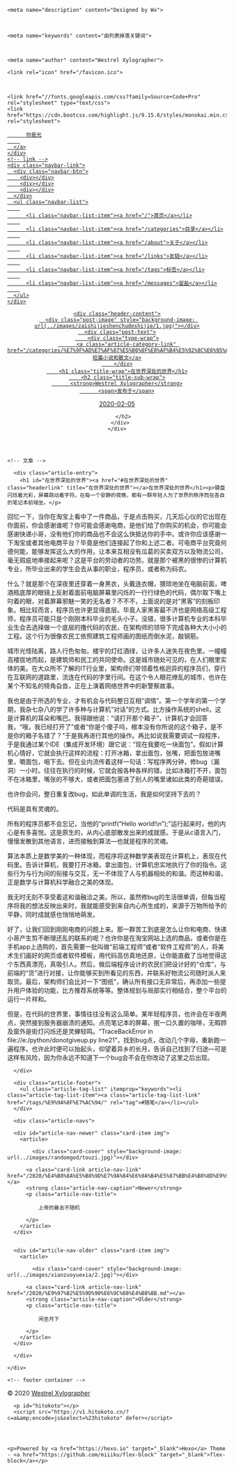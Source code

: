 <!DOCTYPE html>
<html lang="en">
<head>
  <meta charset="UTF-8">
  <meta name="viewport" content="width=device-width, initial-scale=1.0">
  <meta http-equiv="X-UA-Compatible" content="ie=edge">

  
    <meta name="description" content="Designed by Wx">
  

  
    <meta name="keywords" content="由列表掉落关键词">
  

  
    <meta name="author" content="Westrel Xylographer">
  

  

  

  <title>在世界深处的世界 | 你是光</title>

  

  
    <link rel="icon" href="/favicon.ico">
  

  
    <link href="//fonts.googleapis.com/css?family=Source+Code+Pro" rel="stylesheet" type="text/css">
    <link href="https://cdn.bootcss.com/highlight.js/9.15.6/styles/monokai.min.css" rel="stylesheet">
  

  
<link rel="stylesheet" href="/css/style.css">

<meta name="generator" content="Hexo 4.2.0"></head>
<body>
  <div class="root-container">
    <!-- navbar -->
<nav class="navbar">
  <div class="navbar-content">
    <!-- logo -->
    <div class="navbar-logo">
      <a href="/">
        
          你是光
        
      </a>
    </div>
    <!-- link -->
    <div class="navbar-link">
      <div class="navbar-btn">
        <div></div>
        <div></div>
        <div></div>
      </div>
      <ul class="navbar-list">
        
          <li class="navbar-list-item"><a href="/">首页</a></li>
        
          <li class="navbar-list-item"><a href="/categories">目录</a></li>
        
          <li class="navbar-list-item"><a href="/about">关于</a></li>
        
          <li class="navbar-list-item"><a href="/links">友链</a></li>
        
          <li class="navbar-list-item"><a href="/tags">标签</a></li>
        
          <li class="navbar-list-item"><a href="/messages">留盐</a></li>
        
      </ul>
    </div>
  </div>
</nav>

    
<!-- header container -->
<header class="header-container post">

  
  

  
  

  
  

  
  

  
  
    <div class="header-content">
      <div class="post-image" style="background-image: url(../images/zaishijieshenchudeshijie/1.jpg)"></div>
      <div class="post-text">
        <div class="type-wrap">
          <a class="article-category-link" href="/categories/%E7%9F%AD%E7%AF%87%E5%B0%8F%E8%AF%B4%E5%92%8C%E6%95%A3%E6%96%87/">短篇小说和散文</a>
        </div>
        <h1 class="title-wrap">在世界深处的世界</h1>
        <h2 class="title-sub-wrap">
          <strong>Westrel Xylographer</strong>
          <span>发布于</span>
          
  <a href="javascript:;" class="article-date">
    <time datetime="2020-02-05T09:57:16.000Z" itemprop="datePublished">2020-02-05</time>
  </a>

        </h2>
      </div>
    </div>
  

  
  

  </header>

    <!-- 文章 -->

<!-- 文章内容 -->

<div class="body-container">
  <article class="content-container article-container">
    <div class="article-content">
      
      

      <div class="article-entry">
        <h1 id="在世界深处的世界"><a href="#在世界深处的世界" class="headerlink" title="在世界深处的世界"></a>在世界深处的世界</h1><p>键盘闪烁着光彩，屏幕跳动着字符。在每一个安静的夜晚，都有一群年轻人为了世界的秩序而在各自的笔记本前端坐。</p>
<p>回忆一下，当你在淘宝上看中了一件商品，于是点击购买，几天后心仪的它出现在你面前，你会感谢谁呢？你可能会感谢电商，是他们给了你购买的机会，你可能会感谢快递小哥，没有他们你的商品也不会这么快抵达你的手中。或许你应该感谢一下淘宝或者其他电商平台？毕竟是他们连接起了你和上述二者。可电商平台究竟何德何能，能够发挥这么大的作用，让本来互相没有瓜葛的买卖双方以及物流公司，毫无瑕疵地串接起来呢？这是平台的劳动者的功劳。就是那个被黑的很惨的计算机专业，所毕业出来的学生会去从事的职业，程序员，或者称为码农。</p>
<p>什么？就是那个在深夜里还穿着一身黑衣，头戴连衣帽，猥琐地坐在电脑前面，啤酒瓶底厚的眼镜上反射着面前电脑屏幕里闪烁的一行行绿色的代码，偶尔取下嘴上叼着的眼，对着屏幕邪魅一笑的无名者？不不不，上面说的是对“黑客”的刻板印象。相比较而言，程序员也许更显得底层。毕竟人家黑客最不济也是网络高级工程师，程序员可能只是个刚刚本科毕业的毛头小子。没错，很多计算机专业的本科毕业生会去选择做一个底层的撸代码的农民，在架构师的领导下完成各种大大小小的工程。这个行为很像农民工依照建筑工程师画的图纸而倒水泥，敲钢筋。</p>
<p>城市光怪陆离，路人行色匆匆。楼宇的灯红酒绿，让许多人迷失在夜色里。一幢幢高楼拔地而起，是建筑师和民工的共同使命。这是城市随处可见的，在人们眼里实体的美。在大众所不了解的IT行业里，架构师们带领着性格迥异的程序员们，穿行在互联网的道路里，流连在代码的字里行间。在这个令人眼花缭乱的城市，也许在某个不知名的犄角旮沓，正在上演着网络世界中的新警察故事。</p>
<p>我也是由于所选的专业，才有机会与代码整日互相“调情”。第一个学年的第一个学期，我杂七杂八的学了许多种与计算机“对话”的方式。比方操作系统的shell，这是计算机的耳朵和嘴巴。我得跟他说：“请打开那个箱子”，计算机才会回答我，“哦，我已经打开了”或者“你是个傻子吗，根本没有你所说的这个箱子，是不是你的箱子名错了？”于是我再进行其他的操作。再比如说我需要调试一段程序，于是我通过某个IDE（集成开发环境）跟它说：“现在我要吃一块面包”。假如计算机心情好，它就会执行这样的流程：打开冰箱，拿出面包，张嘴，把面包放进嘴里，嚼面包，咽下去。但在业内流传着这样一句话：写程序两分钟，修bug（漏洞）一小时。往往在执行的时候，它就会报各种各样的错，比如冰箱打不开，面包不在冰箱里，嘴张的不够大，或者把面包塞进了别人的嘴里诸如此类的奇葩错误。</p>
<p>也许你会问，整日重复改bug，如此单调的生活，我是如何坚持下去的？</p>
<p>代码是具有灵魂的。</p>
<p>所有的程序员都不会忘记，当他的“printf(“Hello world!\n”);”运行起来时，他的内心是有多喜悦。这是原生的，从内心底部散发出来的成就感。于是从c语言入门，慢慢发散到其他语言，进而接触到算法—也就是程序的灵魂。</p>
<p>算法本质上是数学美的一种体现，而程序将这种数学美表现在计算机上，表现在代码里。告诉计算机，我要打开冰箱，拿出面包，计算机忠实地执行了你的指令。这些行为与行为间的衔接与交互，无一不体现了人与机器相处的和谐。而这种和谐，正是数学与计算机科学融合之美的体现。</p>
<p>我无时无刻不享受着这和谐融洽之美。所以，虽然修bug的生活很单调，但每当程序将我的想法反映出来时，我就能感受到来自内心所生成的，来源于万物所给予的平静，同时成就感也悄悄地萌发。</p>
<p>好了，让我们回到刚刚电商的问题上来。那一群苦工到底是怎么让你和电商、快递小哥产生剪不断理还乱的联系的呢？也许你是在淘宝网站上选的商品，或者你是在手机app上选购的，首先需要一批叫做“前端工程师”或者“软件工程师”的人，将美术生们画好的网页或者软件模板，用代码高仿真地还原，让你能直截了当地觉得这个东西真漂亮，真吸引人。然后，做后端程序设计的农民们把设计好的“仓库”，与前端的“货”进行对接，让你能够买到所看见的东西，并联系好物流公司随时派人来取货。最后，架构师们会比对一下“图纸”，确认所有接口无异常后，再添加一些提升用户体验的功能，比方推荐系统等等。整体规划与局部实行相结合，整个平台的运行一片祥和。</p>
<p>但是，在代码的世界里，事情往往没有这么简单。某年轻程序员，也许会在半夜两点，突然接到服务器崩溃的通知。点亮笔记本的屏幕，抿一口久置的咖啡，无暇顾及窗外是街灯闪烁还是灵蝉轻鸣。“TraceBackError in file://e:/python/donotgiveup.py line21”，找到bug点，改动几个字母，重新跑一遍程序。也许此时便可以抬起头，仰望着异乡的长月，告诉自己找到了归途—可是这样有风险，因为你永远不知道下一个bug会不会在你改动了这里之后出现。</p>

      </div>

      <div class="article-footer">
        <ul class="article-tag-list" itemprop="keywords"><li class="article-tag-list-item"><a class="article-tag-list-link" href="/tags/%E9%9A%8F%E7%AC%94/" rel="tag">#随笔</a></li></ul>
      </div>

      <div class="article-navs">
        
<nav class="card-container card-article-nav">
  <div class="card-wrap">
    
      <div id="article-nav-newer" class="card-item img">
        <article>
          
            <div class="card-cover" style="background-image: url(../images/randomgod/touzi.jpg)"></div>
          
          <a class="card-link article-nav-link" href="/2020/%E4%B8%8A%E5%B8%9D%E7%9A%84%E6%9A%B4%E5%87%BB%E4%B8%8D%E9%9A%8F%E6%9C%BA.md"></a>
          <strong class="article-nav-caption">Newer</strong>
          <p class="article-nav-title">
            
              上帝的暴击不随机
            
          </p>
        </article>
      </div>
    
    
      <div id="article-nav-older" class="card-item img">
        <article>
          
            <div class="card-cover" style="background-image: url(../images/xianzuoyuexia/2.jpg)"></div>
          
          <a class="card-link article-nav-link" href="/2020/%E9%97%B2%E5%9D%90%E6%9C%88%E4%B8%8B.md"></a>
          <strong class="article-nav-caption">Older</strong>
          <p class="article-nav-title">
            
              闲坐月下
            
          </p>
        </article>
      </div>
    
  </div>
</nav>

      </div>
      
      

  
  <div class="valine-container">
    <div id="valine_thread" class="valine-thread"></div>
  </div>

  
  


    </div>
  </article>
</div>

    <!-- footer container -->
<footer id="footer" class="footer">
  <div class="footer-container">
    <p>&copy; 2020 <a href="/" target="_blank">Westrel Xylographer</a></p>

    
      <p id="hitokoto"></p>
      <script src="https://v1.hitokoto.cn/?c=a&amp;encode=js&select=%23hitokoto" defer></script>
    

    

    <p>Powered by <a href="https://hexo.io" target="_blank">Hexo</a> Theme - <a href="https://github.com/miiiku/flex-block" target="_blank">flex-block</a></p>
  </div>
</footer>
  </div>

  
  


  <!-- aplayer 音频 start -->
  
<link rel="stylesheet" href="/lib/APlayer.min.css">

  
<script src="/lib/APlayer.min.js"></script>

  <script type="text/javascript">
    const aplayer = document.querySelectorAll(".aplayer");
    aplayer && initaplayer(aplayer);
    function initaplayer(els) {
      let elsArr = Array.from(els);
      elsArr.forEach(el => {
        new APlayer({
          container: el,
          audio: { ...el.dataset },
          theme: "#b7daff",
          lrcType: 3,
          autoplay: false,
          loop: false,
          mutex: true,
        });
      });
    }
  </script>
  <!-- aplayer 音频 end -->
  

<!-- dplayer 视频 start -->

<link rel="stylesheet" href="/lib/DPlayer.min.css">


<script src="/lib/DPlayer.min.js"></script>

<script type="text/javascript">
  const dplayer = document.querySelectorAll(".dplayer");
  dplayer && initDPlayer(dplayer);
  function initDPlayer(els) {
    let elsArr = Array.from(els);
    elsArr.forEach(el => {
      let url = el.dataset.url;
      let cover = el.dataset.cover;
      new DPlayer({
        container: el,
        video: { url: url, pic: cover },
        theme: "#b7daff",
        autoplay: false,
        loop: false,
        mutex: true,
      });
    });
  }
</script>
<!-- dplayer 视频 end -->


<!-- waterfall 瀑布流 start -->

<script src="/lib/waterfall.min.js"></script>

<script type="text/javascript">

const waterfalls = document.querySelectorAll(".waterfall-container");

if (waterfalls && waterfalls.length > 0) {
  waterfalls.forEach((waterfall, index) => {
    let cls = "waterfall-container-" + index;
    waterfall.classList.add(cls);
    initWaterfall(cls, waterfall);
  });
}

function initWaterfall(selector, el) {
  const options = {};
  if (Object.keys(el.dataset).length > 0) {
    for (let k in el.dataset) {
      options[k] = el.dataset[k];
    }
  }
  waterfall(`.${selector}`, options);
}
</script>
<!-- waterfall 瀑布流 end -->


  <!-- zoom start -->
  
<script src="/lib/zoom.min.js"></script>

  <script type="text/javascript">
    document.querySelector(".article-content") && zoom(".article-content");
  </script>
  <!-- zoom end -->
  



  


  


  




<script src="/js/script.js"></script>

  
  <!-- 尾部用户自定义相关内容 -->

</body>
</html>